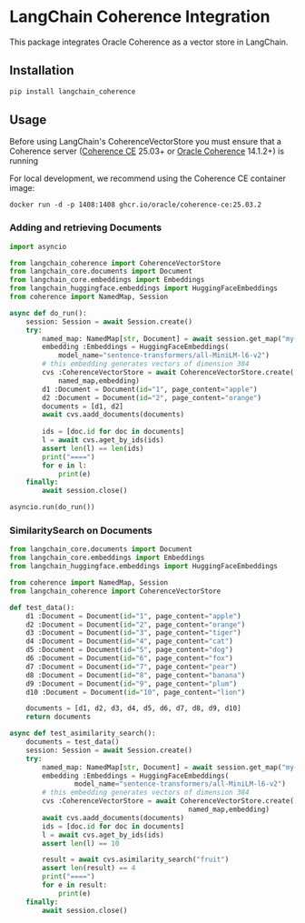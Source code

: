 # LangChain Coherence Integration

This package integrates Oracle Coherence as a vector store in LangChain.

## Installation

```bash
pip install langchain_coherence
```

## Usage

Before using LangChain's CoherenceVectorStore you must ensure that a Coherence server ([Coherence CE](https://github.com/oracle/coherence) 25.03+ or [Oracle Coherence](https://www.oracle.com/java/coherence/) 14.1.2+) is running 

For local development, we recommend using the Coherence CE container image:
```aiignore
docker run -d -p 1408:1408 ghcr.io/oracle/coherence-ce:25.03.2
```

### Adding and retrieving Documents

```python
import asyncio

from langchain_coherence import CoherenceVectorStore
from langchain_core.documents import Document
from langchain_core.embeddings import Embeddings
from langchain_huggingface.embeddings import HuggingFaceEmbeddings
from coherence import NamedMap, Session

async def do_run():
    session: Session = await Session.create()
    try:
        named_map: NamedMap[str, Document] = await session.get_map("my-map")
        embedding :Embeddings = HuggingFaceEmbeddings(
            model_name="sentence-transformers/all-MiniLM-l6-v2")
        # this embedding generates vectors of dimension 384
        cvs :CoherenceVectorStore = await CoherenceVectorStore.create(
            named_map,embedding)
        d1 :Document = Document(id="1", page_content="apple")
        d2 :Document = Document(id="2", page_content="orange")
        documents = [d1, d2]
        await cvs.aadd_documents(documents)
    
        ids = [doc.id for doc in documents]
        l = await cvs.aget_by_ids(ids)
        assert len(l) == len(ids)
        print("====")
        for e in l:
            print(e)
    finally:
        await session.close()

asyncio.run(do_run())
```
### SimilaritySearch on Documents

```python
from langchain_core.documents import Document
from langchain_core.embeddings import Embeddings
from langchain_huggingface.embeddings import HuggingFaceEmbeddings

from coherence import NamedMap, Session
from langchain_coherence import CoherenceVectorStore

def test_data():
    d1 :Document = Document(id="1", page_content="apple")
    d2 :Document = Document(id="2", page_content="orange")
    d3 :Document = Document(id="3", page_content="tiger")
    d4 :Document = Document(id="4", page_content="cat")
    d5 :Document = Document(id="5", page_content="dog")
    d6 :Document = Document(id="6", page_content="fox")
    d7 :Document = Document(id="7", page_content="pear")
    d8 :Document = Document(id="8", page_content="banana")
    d9 :Document = Document(id="9", page_content="plum")
    d10 :Document = Document(id="10", page_content="lion")

    documents = [d1, d2, d3, d4, d5, d6, d7, d8, d9, d10]
    return documents

async def test_asimilarity_search():
    documents = test_data()
    session: Session = await Session.create()
    try:
        named_map: NamedMap[str, Document] = await session.get_map("my-map")
        embedding :Embeddings = HuggingFaceEmbeddings(
                model_name="sentence-transformers/all-MiniLM-l6-v2")
        # this embedding generates vectors of dimension 384
        cvs :CoherenceVectorStore = await CoherenceVectorStore.create(
                                            named_map,embedding)
        await cvs.aadd_documents(documents)
        ids = [doc.id for doc in documents]
        l = await cvs.aget_by_ids(ids)
        assert len(l) == 10

        result = await cvs.asimilarity_search("fruit")
        assert len(result) == 4
        print("====")
        for e in result:
            print(e)
    finally:
        await session.close()
```
